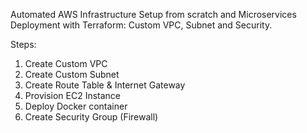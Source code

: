 Automated AWS Infrastructure Setup from scratch and Microservices Deployment with Terraform: Custom VPC, Subnet and Security.

Steps:

1. Create Custom VPC
2. Create Custom Subnet
3. Create Route Table & Internet Gateway
4. Provision EC2 Instance
5. Deploy Docker container
6. Create Security Group (Firewall)